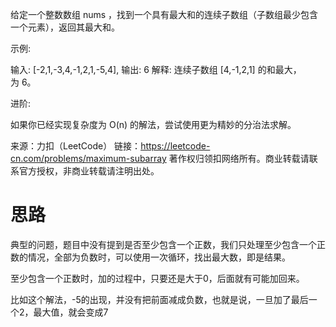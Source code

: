 给定一个整数数组 nums ，找到一个具有最大和的连续子数组（子数组最少包含一个元素），返回其最大和。

示例:

输入: [-2,1,-3,4,-1,2,1,-5,4],
输出: 6
解释: 连续子数组 [4,-1,2,1] 的和最大，为 6。


进阶:

如果你已经实现复杂度为 O(n) 的解法，尝试使用更为精妙的分治法求解。

来源：力扣（LeetCode）
链接：https://leetcode-cn.com/problems/maximum-subarray
著作权归领扣网络所有。商业转载请联系官方授权，非商业转载请注明出处。

思路
===
典型的问题，题目中没有提到是否至少包含一个正数，我们只处理至少包含一个正数的情况，全部为负数时，可以使用一次循环，找出最大数，即是结果。

至少包含一个正数时，加的过程中，只要还是大于0，后面就有可能加回来。

比如这个解法，-5的出现，并没有把前面减成负数，也就是说，一旦加了最后一个2，最大值，就会变成7
